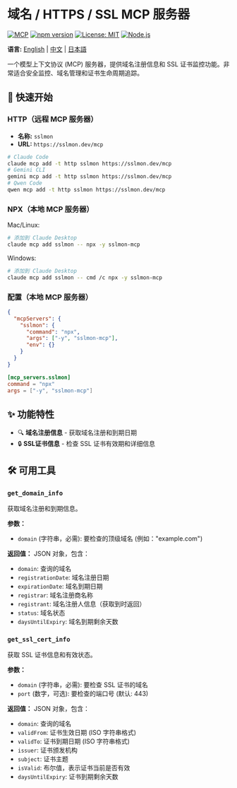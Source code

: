 # 域名 / HTTPS / SSL MCP 服务器

[![MCP](https://img.shields.io/badge/Model%20Context%20Protocol-MCP-blue)](https://modelcontextprotocol.io/) [![npm version](https://img.shields.io/npm/v/sslmon-mcp.svg)](https://www.npmjs.com/package/sslmon-mcp) [![License: MIT](https://img.shields.io/badge/License-MIT-yellow.svg)](https://opensource.org/licenses/MIT) [![Node.js](https://img.shields.io/badge/Node.js-18+-green.svg)](https://nodejs.org/)


**语言:** [English](README.md) | [中文](README-zh.md) | [日本語](README-ja.md)

一个模型上下文协议 (MCP) 服务器，提供域名注册信息和 SSL 证书监控功能。非常适合安全监控、域名管理和证书生命周期追踪。

## 🚀 快速开始

### HTTP（远程 MCP 服务器）
- **名称:** `sslmon`
- **URL:** `https://sslmon.dev/mcp`

```bash
# Claude Code
claude mcp add -t http sslmon https://sslmon.dev/mcp
# Gemini CLI
gemini mcp add -t http sslmon https://sslmon.dev/mcp
# Qwen Code
qwen mcp add -t http sslmon https://sslmon.dev/mcp
```

### NPX（本地 MCP 服务器）
Mac/Linux:
```bash
# 添加到 Claude Desktop
claude mcp add sslmon -- npx -y sslmon-mcp
```
Windows:
```bash
# 添加到 Claude Desktop
claude mcp add sslmon -- cmd /c npx -y sslmon-mcp
```
### 配置（本地 MCP 服务器）
```json
{
  "mcpServers": {
    "sslmon": {
      "command": "npx",
      "args": ["-y", "sslmon-mcp"],
      "env": {}
    }
  }
}
```
```toml
[mcp_servers.sslmon]
command = "npx"
args = ["-y", "sslmon-mcp"]
```

## ✨ 功能特性

- 🔍 **域名注册信息** - 获取域名注册和到期日期
- 🔒 **SSL证书信息** - 检查 SSL 证书有效期和详细信息

## 🛠️ 可用工具

### `get_domain_info`
获取域名注册和到期信息。

**参数：**
- `domain` (字符串，必需): 要检查的顶级域名 (例如："example.com")

**返回值：** JSON 对象，包含：
- `domain`: 查询的域名
- `registrationDate`: 域名注册日期
- `expirationDate`: 域名到期日期
- `registrar`: 域名注册商名称
- `registrant`: 域名注册人信息（获取到时返回）
- `status`: 域名状态
- `daysUntilExpiry`: 域名到期剩余天数

### `get_ssl_cert_info`
获取 SSL 证书信息和有效状态。

**参数：**
- `domain` (字符串，必需): 要检查 SSL 证书的域名
- `port` (数字，可选): 要检查的端口号 (默认: 443)

**返回值：** JSON 对象，包含：
- `domain`: 查询的域名
- `validFrom`: 证书生效日期 (ISO 字符串格式)
- `validTo`: 证书到期日期 (ISO 字符串格式)
- `issuer`: 证书颁发机构
- `subject`: 证书主题
- `isValid`: 布尔值，表示证书当前是否有效
- `daysUntilExpiry`: 证书到期剩余天数
